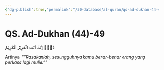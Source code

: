 ```yaml
---
{"dg-publish":true,"permalink":"/30-database/al-quran/qs-ad-dukhan-44-49/"}
---
```



# QS. Ad-Dukhan (44)-49
ذُقْۚ اِنَّكَ اَنْتَ الْعَزِيْزُ الْكَرِيْمُ 

Artinya: *"”Rasakanlah, sesungguhnya kamu benar-benar orang yang perkasa lagi mulia.”"*
